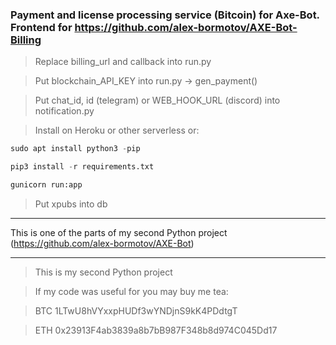 ### Payment and license processing service (Bitcoin) for Axe-Bot. Frontend for https://github.com/alex-bormotov/AXE-Bot-Billing


> Replace billing_url and callback into run.py

> Put blockchain_API_KEY into run.py -> gen_payment()

> Put chat_id, id (telegram) or WEB_HOOK_URL (discord) into notification.py

> Install on Heroku or other serverless or:

```python
sudo apt install python3 -pip
```
```python
pip3 install -r requirements.txt
```
``` bash
gunicorn run:app
```

> Put xpubs into db

---

This is one of the parts of my second Python project (https://github.com/alex-bormotov/AXE-Bot)

---

> This is my second Python project

> If my code was useful for you may buy me tea: 

> BTC 1LTwU8hVYxxpHUDf3wYNDjnS9kK4PDdtgT

> ETH 0x23913F4ab3839a8b7bB987F348b8d974C045Dd17
